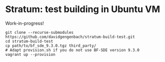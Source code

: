 # Stratum: test building in Ubuntu VM

Work-in-progress!

```
git clone --recurse-submodules https://github.com/davidgengenbach/stratum-build-test.git
cd stratum-build-test
cp path/to/bf_sde_9.3.0.tgz third_party/
# Adapt provision.sh if you do not use BF-SDE version 9.3.0
vagrant up --provision
```
